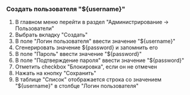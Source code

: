 ### Создать пользователя "${username}"

1. В главном меню перейти в раздел "Администрирование -> Пользователи"
1. Выбрать вкладку "Создать"
1. В поле "Логин пользователя" ввести значение "${username}"
1. Сгенерировать значение ${password} и запомнить его
1. В поле "Пароль" ввести значение "${password}"
1. В поле "Подтверждение пароля" ввести значение "${password}"
1. Отметить checkbox "Блокировка", если он не отмечен
1. Нажать на кнопку "Сохранить"
1. В таблице "Список" отображается строка со значением "${username}" в столбце "Логин пользователя"
